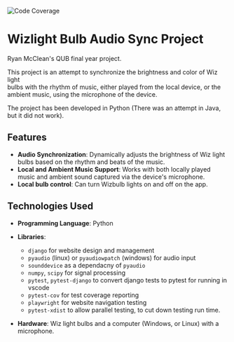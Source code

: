 ![Code Coverage](https://img.shields.io/badge/Coverage-69%25-yellow.svg)

# Wizlight Bulb Audio Sync Project

Ryan McClean's QUB final year project.

This project is an attempt to synchronize the brightness and color of Wiz light  
bulbs with the rhythm of music, either played from the local device, or the  
ambient music, using the microphone of the device.  

The project has been developed in Python (There was an attempt in Java, but it did not work).  

## Features

- **Audio Synchronization**: Dynamically adjusts the brightness of Wiz light bulbs based on the rhythm and beats of the music.  
- **Local and Ambient Music Support**: Works with both locally played music and ambient sound captured via the device's microphone.  
- **Local bulb control**: Can turn Wizbulb lights on and off on the app.

## Technologies Used

- **Programming Language**: Python

- **Libraries**: 
  - `django` for website design and management
  - `pyaudio` (linux) or `pyaudiowpatch` (windows) for audio input
  - `sounddevice` as a dependacny of `pyaudio`
  - `numpy`, `scipy` for signal processing
  - `pytest`, `pytest-django` to convert django tests to pytest for running in vscode
  - `pytest-cov` for test coverage reporting
  - `playwright` for website navigation testing
  - `pytest-xdist` to allow parallel testing, to cut down testing run time.

- **Hardware**: Wiz light bulbs and a computer (Windows, or Linux) with a microphone.
